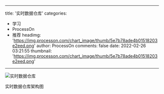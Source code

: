 
---
title: '实时数据仓库'
categories: 
 - 学习
 - ProcessOn
 - 推荐
headimg: 'https://img.processon.com/chart_image/thumb/5e7b78ade4b01518203e2eed.png'
author: ProcessOn
comments: false
date: 2022-02-26 03:21:55
thumbnail: 'https://img.processon.com/chart_image/thumb/5e7b78ade4b01518203e2eed.png'
---

<div>   
<img class="thumb" alt="实时数据仓库" src="https://img.processon.com/chart_image/thumb/5e7b78ade4b01518203e2eed.png" referrerpolicy="no-referrer">
<p>实时数据仓库架构图</p>  
</div>
            